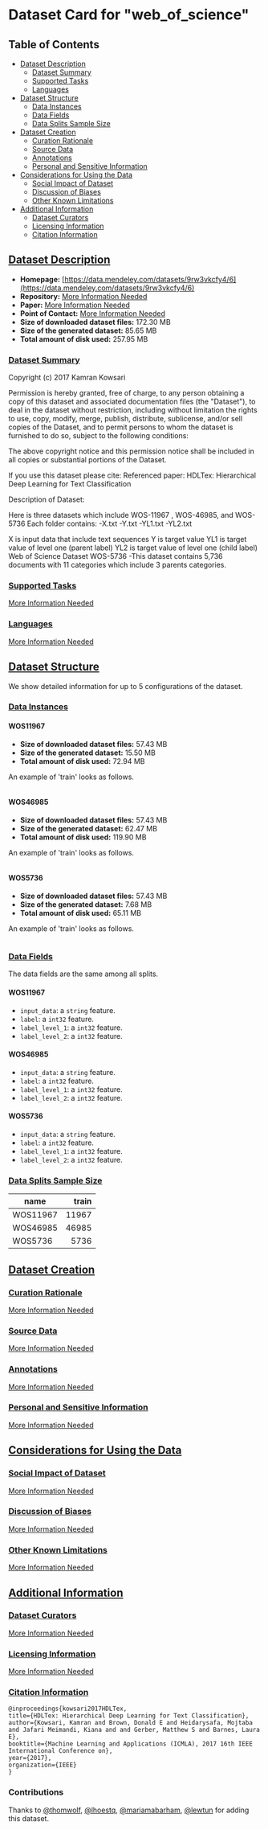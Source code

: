 ---
---

# Dataset Card for "web_of_science"

## Table of Contents
- [Dataset Description](#dataset-description)
  - [Dataset Summary](#dataset-summary)
  - [Supported Tasks](#supported-tasks)
  - [Languages](#languages)
- [Dataset Structure](#dataset-structure)
  - [Data Instances](#data-instances)
  - [Data Fields](#data-fields)
  - [Data Splits Sample Size](#data-splits-sample-size)
- [Dataset Creation](#dataset-creation)
  - [Curation Rationale](#curation-rationale)
  - [Source Data](#source-data)
  - [Annotations](#annotations)
  - [Personal and Sensitive Information](#personal-and-sensitive-information)
- [Considerations for Using the Data](#considerations-for-using-the-data)
  - [Social Impact of Dataset](#social-impact-of-dataset)
  - [Discussion of Biases](#discussion-of-biases)
  - [Other Known Limitations](#other-known-limitations)
- [Additional Information](#additional-information)
  - [Dataset Curators](#dataset-curators)
  - [Licensing Information](#licensing-information)
  - [Citation Information](#citation-information)

## [Dataset Description](#dataset-description)

- **Homepage:** [https://data.mendeley.com/datasets/9rw3vkcfy4/6](https://data.mendeley.com/datasets/9rw3vkcfy4/6)
- **Repository:** [More Information Needed](https://github.com/huggingface/datasets/blob/master/CONTRIBUTING.md#how-to-contribute-to-the-dataset-cards)
- **Paper:** [More Information Needed](https://github.com/huggingface/datasets/blob/master/CONTRIBUTING.md#how-to-contribute-to-the-dataset-cards)
- **Point of Contact:** [More Information Needed](https://github.com/huggingface/datasets/blob/master/CONTRIBUTING.md#how-to-contribute-to-the-dataset-cards)
- **Size of downloaded dataset files:** 172.30 MB
- **Size of the generated dataset:** 85.65 MB
- **Total amount of disk used:** 257.95 MB

### [Dataset Summary](#dataset-summary)

Copyright (c) 2017 Kamran Kowsari

Permission is hereby granted, free of charge, to any person obtaining a copy of this dataset and associated documentation files (the "Dataset"), to deal
in the dataset without restriction, including without limitation the rights to use, copy, modify, merge, publish, distribute, sublicense, and/or sell
copies of the Dataset, and to permit persons to whom the dataset is furnished to do so, subject to the following conditions:

The above copyright notice and this permission notice shall be included in all copies or substantial portions of the Dataset.

If you use this dataset please cite: Referenced paper: HDLTex: Hierarchical Deep Learning for Text Classification

Description of Dataset:

Here is three datasets which include WOS-11967 , WOS-46985, and WOS-5736
Each folder contains:
-X.txt
-Y.txt
-YL1.txt
-YL2.txt

X is input data that include text sequences
Y is target value
YL1 is target value of level one (parent label)
YL2 is target value of level one (child label)
Web of Science Dataset WOS-5736
                        -This dataset contains 5,736 documents with 11 categories which include 3 parents categories.

### [Supported Tasks](#supported-tasks)

[More Information Needed](https://github.com/huggingface/datasets/blob/master/CONTRIBUTING.md#how-to-contribute-to-the-dataset-cards)

### [Languages](#languages)

[More Information Needed](https://github.com/huggingface/datasets/blob/master/CONTRIBUTING.md#how-to-contribute-to-the-dataset-cards)

## [Dataset Structure](#dataset-structure)

We show detailed information for up to 5 configurations of the dataset.

### [Data Instances](#data-instances)

#### WOS11967

- **Size of downloaded dataset files:** 57.43 MB
- **Size of the generated dataset:** 15.50 MB
- **Total amount of disk used:** 72.94 MB

An example of 'train' looks as follows.
```

```

#### WOS46985

- **Size of downloaded dataset files:** 57.43 MB
- **Size of the generated dataset:** 62.47 MB
- **Total amount of disk used:** 119.90 MB

An example of 'train' looks as follows.
```

```

#### WOS5736

- **Size of downloaded dataset files:** 57.43 MB
- **Size of the generated dataset:** 7.68 MB
- **Total amount of disk used:** 65.11 MB

An example of 'train' looks as follows.
```

```

### [Data Fields](#data-fields)

The data fields are the same among all splits.

#### WOS11967
- `input_data`: a `string` feature.
- `label`: a `int32` feature.
- `label_level_1`: a `int32` feature.
- `label_level_2`: a `int32` feature.

#### WOS46985
- `input_data`: a `string` feature.
- `label`: a `int32` feature.
- `label_level_1`: a `int32` feature.
- `label_level_2`: a `int32` feature.

#### WOS5736
- `input_data`: a `string` feature.
- `label`: a `int32` feature.
- `label_level_1`: a `int32` feature.
- `label_level_2`: a `int32` feature.

### [Data Splits Sample Size](#data-splits-sample-size)

|  name  |train|
|--------|----:|
|WOS11967|11967|
|WOS46985|46985|
|WOS5736 | 5736|

## [Dataset Creation](#dataset-creation)

### [Curation Rationale](#curation-rationale)

[More Information Needed](https://github.com/huggingface/datasets/blob/master/CONTRIBUTING.md#how-to-contribute-to-the-dataset-cards)

### [Source Data](#source-data)

[More Information Needed](https://github.com/huggingface/datasets/blob/master/CONTRIBUTING.md#how-to-contribute-to-the-dataset-cards)

### [Annotations](#annotations)

[More Information Needed](https://github.com/huggingface/datasets/blob/master/CONTRIBUTING.md#how-to-contribute-to-the-dataset-cards)

### [Personal and Sensitive Information](#personal-and-sensitive-information)

[More Information Needed](https://github.com/huggingface/datasets/blob/master/CONTRIBUTING.md#how-to-contribute-to-the-dataset-cards)

## [Considerations for Using the Data](#considerations-for-using-the-data)

### [Social Impact of Dataset](#social-impact-of-dataset)

[More Information Needed](https://github.com/huggingface/datasets/blob/master/CONTRIBUTING.md#how-to-contribute-to-the-dataset-cards)

### [Discussion of Biases](#discussion-of-biases)

[More Information Needed](https://github.com/huggingface/datasets/blob/master/CONTRIBUTING.md#how-to-contribute-to-the-dataset-cards)

### [Other Known Limitations](#other-known-limitations)

[More Information Needed](https://github.com/huggingface/datasets/blob/master/CONTRIBUTING.md#how-to-contribute-to-the-dataset-cards)

## [Additional Information](#additional-information)

### [Dataset Curators](#dataset-curators)

[More Information Needed](https://github.com/huggingface/datasets/blob/master/CONTRIBUTING.md#how-to-contribute-to-the-dataset-cards)

### [Licensing Information](#licensing-information)

[More Information Needed](https://github.com/huggingface/datasets/blob/master/CONTRIBUTING.md#how-to-contribute-to-the-dataset-cards)

### [Citation Information](#citation-information)

```
@inproceedings{kowsari2017HDLTex,
title={HDLTex: Hierarchical Deep Learning for Text Classification},
author={Kowsari, Kamran and Brown, Donald E and Heidarysafa, Mojtaba and Jafari Meimandi, Kiana and and Gerber, Matthew S and Barnes, Laura E},
booktitle={Machine Learning and Applications (ICMLA), 2017 16th IEEE International Conference on},
year={2017},
organization={IEEE}
}

```


### Contributions

Thanks to [@thomwolf](https://github.com/thomwolf), [@lhoestq](https://github.com/lhoestq), [@mariamabarham](https://github.com/mariamabarham), [@lewtun](https://github.com/lewtun) for adding this dataset.